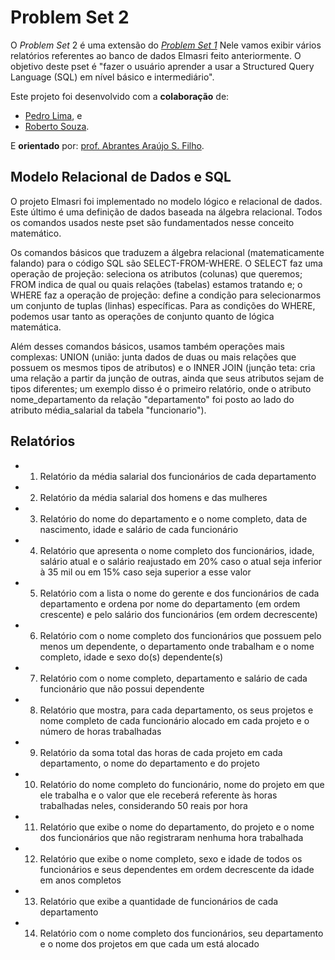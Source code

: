 # Problem Set 2
O _Problem Set_ 2 é uma extensão do _[Problem Set 1](https://github.com/yurisoaresm/uvv_bd_1_cc2m/tree/pset2/pset1 "Pset1")_ Nele vamos exibir vários relatórios referentes ao banco de dados Elmasri feito anteriormente. O objetivo deste pset é "fazer o usuário aprender a usar a Structured Query Language (SQL) em nível básico e intermediário".

Este projeto foi desenvolvido com a **colaboração** de:
- [Pedro Lima](https://github.com/PedroLimaCarari "Perfil do Pedro Lima"), e
- [Roberto Souza](https://github.com/RobertoBSZ "Perfil do Roberto Souza").

E **orientado** por: [prof. Abrantes Araújo S. Filho](https://github.com/abrantesasf "Perfil do prof. Abrantes Araújo S. Filho").

## Modelo Relacional de Dados e SQL
O projeto Elmasri foi implementado no modelo lógico e relacional de dados. Este último é uma definição de dados baseada na álgebra relacional. Todos os comandos usados neste pset são fundamentados nesse conceito matemático.

Os comandos básicos que traduzem a álgebra relacional (matematicamente falando) para o código SQL são SELECT-FROM-WHERE. O SELECT faz uma operação de projeção: seleciona os atributos (colunas) que queremos; FROM indica de qual ou quais relações (tabelas) estamos tratando e; o WHERE faz a operação de projeção: define a condição para selecionarmos um conjunto de tuplas (linhas) específicas. Para as condições do WHERE, podemos usar tanto as operações de conjunto quanto de lógica matemática. 

Além desses comandos básicos, usamos também operações mais complexas: UNION (união: junta dados de duas ou mais relações que possuem os mesmos tipos de atributos) e o INNER JOIN (junção teta: cria uma relação a partir da junção de outras, ainda que seus atributos sejam de tipos diferentes; um exemplo disso é o primeiro relatório, onde o atributo nome_departamento da relação "departamento" foi posto ao lado do atributo média_salarial da tabela "funcionario").

## Relatórios 

- 1. Relatório da média salarial dos funcionários de cada departamento

- 2. Relatório da média salarial dos homens e das mulheres

- 3. Relatório do nome do departamento e o nome completo, data de nascimento, idade e salário de cada funcionário

- 4. Relatório que apresenta o nome completo dos funcionários, idade, salário atual e o salário reajustado em 20% caso o atual seja inferior à 35 mil ou em 15% caso seja superior a esse valor

- 5. Relatório com a lista o nome do gerente e dos funcionários de cada departamento e ordena por nome do departamento (em ordem crescente) e pelo salário dos funcionários (em ordem decrescente)

- 6. Relatório com o nome completo dos funcionários que possuem pelo menos um dependente, o departamento onde trabalham e o nome completo, idade e sexo do(s) dependente(s)

- 7. Relatório com o nome completo, departamento e salário de cada funcionário que não possui dependente

- 8. Relatório que mostra, para cada departamento, os seus projetos e nome completo de cada funcionário alocado em cada projeto e o número de horas trabalhadas

- 9. Relatório da soma total das horas de cada projeto em cada departamento, o nome do departamento e do projeto

- 10. Relatório do nome completo do funcionário, nome do projeto em que ele trabalha e o valor que ele receberá referente às horas trabalhadas neles, considerando 50 reais por hora

- 11. Relatório que exibe o nome do departamento, do projeto e o nome dos funcionários que não registraram nenhuma hora trabalhada

- 12. Relatório que exibe o nome completo, sexo e idade de todos os funcionários e seus dependentes em ordem decrescente da idade em anos completos

- 13. Relatório que exibe a quantidade de funcionários de cada departamento

- 14. Relatório com o nome completo dos funcionários, seu departamento e o nome dos projetos em que cada um está alocado

